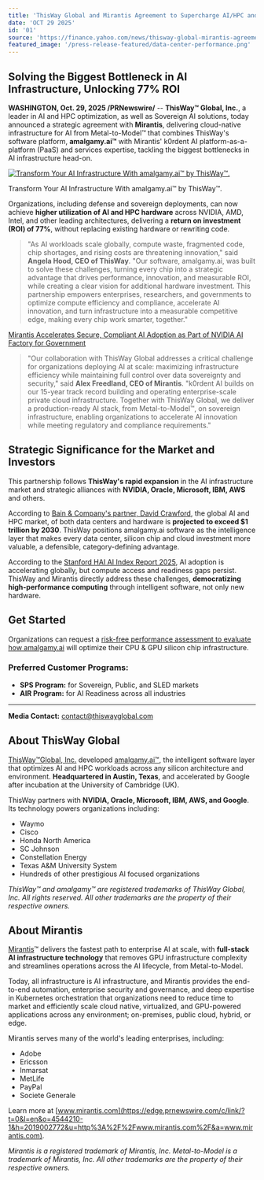 ```yaml
---
title: 'ThisWay Global and Mirantis Agreement to Supercharge AI/HPC and Data Center Performance Worldwide'
date: 'OCT 29 2025'
id: '01'
source: 'https://finance.yahoo.com/news/thisway-global-mirantis-agreement-supercharge-125300730.html'
featured_image: '/press-release-featured/data-center-performance.png'
---
```


## Solving the Biggest Bottleneck in AI Infrastructure, Unlocking 77% ROI

**WASHINGTON, Oct. 29, 2025 /PRNewswire/** -- **ThisWay™ Global, Inc.**, a leader in AI and HPC optimization, as well as Sovereign AI solutions, today announced a strategic agreement with **Mirantis**, delivering cloud-native infrastructure for AI from Metal-to-Model™ that combines ThisWay's software platform, **amalgamy.ai™** with Mirantis' k0rdent AI platform-as-a-platform (PaaS) and services expertise, tackling the biggest bottlenecks in AI infrastructure head-on.

[![Transform Your AI Infrastructure With amalgamy.ai&#x002122; by ThisWay&#x002122;.](https://s.yimg.com/ny/api/res/1.2/ysHKF3XgoV0virZot1VAUw--/YXBwaWQ9aGlnaGxhbmRlcjt3PTcwNTtoPTU0NTtjZj13ZWJw/https://media.zenfs.com/en/prnewswire.com/8cd79dd39bd0dd21a475c61e028e33c3)](https://mma.prnewswire.com/media/2807991/amalgamy_ai_webshot_pdf.html)

Transform Your AI Infrastructure With amalgamy.ai™ by ThisWay™.

Organizations, including defense and sovereign deployments, can now achieve **higher utilization of AI and HPC hardware** across NVIDIA, AMD, Intel, and other leading architectures, delivering a **return on investment (ROI) of 77%**, without replacing existing hardware or rewriting code.

> "As AI workloads scale globally, compute waste, fragmented code, chip shortages, and rising costs are threatening innovation," said **Angela Hood, CEO of ThisWay**. "Our software, amalgamy.ai, was built to solve these challenges, turning every chip into a strategic advantage that drives performance, innovation, and measurable ROI, while creating a clear vision for additional hardware investment. This partnership empowers enterprises, researchers, and governments to optimize compute efficiency and compliance, accelerate AI innovation, and turn infrastructure into a measurable competitive edge, making every chip work smarter, together."

[Mirantis Accelerates Secure, Compliant AI Adoption as Part of NVIDIA AI Factory for Government](https://edge.prnewswire.com/c/link/?t=0&l=en&o=4544210-1&h=4242845709&u=https%3A%2F%2Fwww.mirantis.com%2Fcompany%2Fpress-center%2Fcompany-news%2Fmirantis-partners-with-nvidia-to-operationalize-the-nvidia-ai-factory-for-government%2F&a=Mirantis+Accelerates+Secure%2C+Compliant+AI+Adoption+as+Part+of+NVIDIA+AI+Factory+for+Government)

> "Our collaboration with ThisWay Global addresses a critical challenge for organizations deploying AI at scale: maximizing infrastructure efficiency while maintaining full control over data sovereignty and security," said **Alex Freedland, CEO of Mirantis**. "k0rdent AI builds on our 15-year track record building and operating enterprise-scale private cloud infrastructure. Together with ThisWay Global, we deliver a production-ready AI stack, from Metal-to-Model™, on sovereign infrastructure, enabling organizations to accelerate AI innovation while meeting regulatory and compliance requirements."

## Strategic Significance for the Market and Investors

This partnership follows **ThisWay's rapid expansion** in the AI infrastructure market and strategic alliances with **NVIDIA, Oracle, Microsoft, IBM, AWS** and others.

According to [Bain & Company's partner, David Crawford](https://edge.prnewswire.com/c/link/?t=0&l=en&o=4544210-1&h=4007657432&u=https%3A%2F%2Fwww.bain.com%2Finsights%2Fais-trillion-dollar-opportunity-tech-report-2024%2F&a=Bain+%26+Company%27s+partner%2C+David+Crawford), the global AI and HPC market, of both data centers and hardware is **projected to exceed $1 trillion by 2030**. ThisWay positions amalgamy.ai software as the intelligence layer that makes every data center, silicon chip and cloud investment more valuable, a defensible, category-defining advantage.

According to the [Stanford HAI AI Index Report 2025](https://edge.prnewswire.com/c/link/?t=0&l=en&o=4544210-1&h=2263698849&u=https%3A%2F%2Fhai.stanford.edu%2Fai-index%2F2025-ai-index-report&a=Stanford+HAI+AI+Index+Report+2025), AI adoption is accelerating globally, but compute access and readiness gaps persist. ThisWay and Mirantis directly address these challenges, **democratizing high-performance computing** through intelligent software, not only new hardware.

## Get Started

Organizations can request a [risk-free performance assessment to evaluate how amalgamy.ai](https://edge.prnewswire.com/c/link/?t=0&l=en&o=4544210-1&h=4272080191&u=https%3A%2F%2Famalgamy.ai%2Fcontact%2F&a=risk-free+performance+assessment+to+evaluate+how+amalgamy.ai) will optimize their CPU & GPU silicon chip infrastructure.

### Preferred Customer Programs:

- **SPS Program:** for Sovereign, Public, and SLED markets
- **AIR Program:** for AI Readiness across all industries

---

**Media Contact:** contact@thiswayglobal.com

## About ThisWay Global

[ThisWay™Global, Inc.](https://edge.prnewswire.com/c/link/?t=0&l=en&o=4544210-1&h=631759919&u=https%3A%2F%2Fwww.thiswayglobal.com%2Fabout&a=ThisWay%E2%84%A2Global%2C+Inc.) developed [amalgamy.ai™](https://edge.prnewswire.com/c/link/?t=0&l=en&o=4544210-1&h=1989744130&u=http%3A%2F%2Famalgamy.ai%2F&a=amalgamy.ai%E2%84%A2), the intelligent software layer that optimizes AI and HPC workloads across any silicon architecture and environment. **Headquartered in Austin, Texas**, and accelerated by Google after incubation at the University of Cambridge (UK).

ThisWay partners with **NVIDIA, Oracle, Microsoft, IBM, AWS, and Google**. Its technology powers organizations including:
- Waymo
- Cisco
- Honda North America
- SC Johnson
- Constellation Energy
- Texas A&M University System
- Hundreds of other prestigious AI focused organizations

*ThisWay™ and amalgamy™ are registered trademarks of ThisWay Global, Inc. All rights reserved. All other trademarks are the property of their respective owners.*

## About Mirantis

[Mirantis](https://edge.prnewswire.com/c/link/?t=0&l=en&o=4544210-1&h=3862264231&u=https%3A%2F%2Fwww.mirantis.com%2F&a=Mirantis)™ delivers the fastest path to enterprise AI at scale, with **full-stack AI infrastructure technology** that removes GPU infrastructure complexity and streamlines operations across the AI lifecycle, from Metal-to-Model.

Today, all infrastructure is AI infrastructure, and Mirantis provides the end-to-end automation, enterprise security and governance, and deep expertise in Kubernetes orchestration that organizations need to reduce time to market and efficiently scale cloud native, virtualized, and GPU-powered applications across any environment; on-premises, public cloud, hybrid, or edge.

Mirantis serves many of the world's leading enterprises, including:
- Adobe
- Ericsson
- Inmarsat
- MetLife
- PayPal
- Societe Generale

Learn more at [www.mirantis.com](https://edge.prnewswire.com/c/link/?t=0&l=en&o=4544210-1&h=2019002772&u=http%3A%2F%2Fwww.mirantis.com%2F&a=www.mirantis.com).

*Mirantis is a registered trademark of Mirantis, Inc. Metal-to-Model is a trademark of Mirantis, Inc. All other trademarks are the property of their respective owners.*